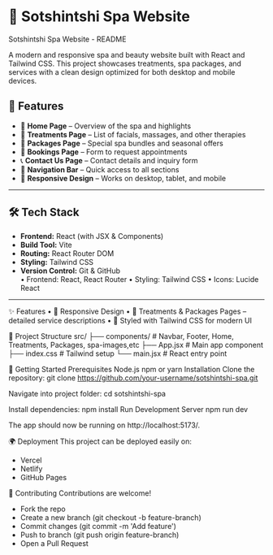 # 🌸 Sotshintshi Spa Website
Sotshintshi Spa Website - README

A modern and responsive spa and beauty website built with React and Tailwind CSS. This project showcases treatments, spa packages, and services with a clean design optimized for both desktop and mobile devices.

## 🚀 Features
- 🏡 **Home Page** – Overview of the spa and highlights  
- 💆 **Treatments Page** – List of facials, massages, and other therapies  
- 🎁 **Packages Page** – Special spa bundles and seasonal offers  
- 📅 **Bookings Page** – Form to request appointments  
- 📞 **Contact Us Page** – Contact details and inquiry form  
- 🔗 **Navigation Bar** – Quick access to all sections  
- 📱 **Responsive Design** – Works on desktop, tablet, and mobile  

---

## 🛠️ Tech Stack
- **Frontend:** React (with JSX & Components)  
- **Build Tool:** Vite  
- **Routing:** React Router DOM  
- **Styling:** Tailwind CSS  
- **Version Control:** Git & GitHub  
•	Frontend: React, React Router
•	Styling: Tailwind CSS
•	Icons: Lucide React
---


✨ Features
•	📱 Responsive Design 
•	💆 Treatments & Packages Pages – detailed service descriptions
•	🎨 Styled with Tailwind CSS for modern UI


📂 Project Structure
src/
 ├── components/       # Navbar, Footer, Home, Treatments, Packages, spa-images,etc
 ├── App.jsx           # Main app component
 ├── index.css         # Tailwind setup
 └── main.jsx          # React entry point

🚀 Getting Started
Prerequisites
Node.js 
npm or yarn
Installation
Clone the repository:
git clone https://github.com/your-username/sotshintshi-spa.git

Navigate into project folder:
cd sotshintshi-spa

Install dependencies:
npm install
Run Development Server
npm run dev

The app should now be running on http://localhost:5173/.

🌍 Deployment
This project can be deployed easily on:
- Vercel
- Netlify
- GitHub Pages

🤝 Contributing
Contributions are welcome!
- Fork the repo
- Create a new branch (git checkout -b feature-branch)
- Commit changes (git commit -m 'Add feature')
- Push to branch (git push origin feature-branch)
- Open a Pull Request

